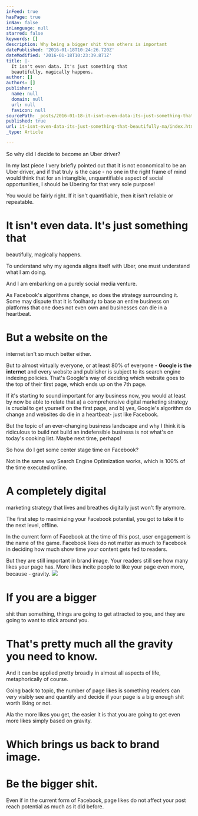 ```yaml
---
inFeed: true
hasPage: true
inNav: false
inLanguage: null
starred: false
keywords: []
description: Why being a bigger shit than others is important
datePublished: '2016-01-18T10:24:26.720Z'
dateModified: '2016-01-18T10:23:39.871Z'
title: |-
  It isn't even data. It's just something that
  beautifully, magically happens.
author: []
authors: []
publisher:
  name: null
  domain: null
  url: null
  favicon: null
sourcePath: _posts/2016-01-18-it-isnt-even-data-its-just-something-that-beautifully-ma.md
published: true
url: it-isnt-even-data-its-just-something-that-beautifully-ma/index.html
_type: Article

---
```

So why did I decide
to become an Uber driver?

In my last piece I
very briefly pointed out that it is not economical to be an Uber driver, and if
that truly is the case - no one in the right frame of mind would think that for
an intangible, unquantifiable aspect of social opportunities, I should be Ubering
for that very sole purpose!

You would be fairly
right. If it isn't quantifiable, then it isn't reliable or repeatable. 

# It isn't even data. It's just something that
beautifully, magically happens.

To understand why my
agenda aligns itself with Uber, one must understand what I am doing.

And I am embarking
on a purely social media venture.

As Facebook's
algorithms change, so does the strategy surrounding it. Some may dispute that
it is foolhardy to base an entire business on platforms that one does not even
own and businesses can die in a heartbeat.

# But a website on the
internet isn't so much better either.

But to almost
virtually everyone, or at least 80% of everyone - **Google is the internet** and
every website and publisher is subject to its search engine indexing policies.
That's Google's way of deciding which website goes to the top of their first
page, which ends up on the 7th page.

If it's starting to
sound important for any business now, you would at least by now be able to
relate that a) a comprehensive digital marketing strategy is crucial to get
yourself on the first page, and b) yes, Google's algorithm do change and
websites do die in a heartbeat- just like Facebook.

But the topic of an
ever-changing business landscape and why I think it is ridiculous to build not
build an indefensible business is not what's on today's cooking list. Maybe
next time, perhaps!

So how do I get some
center stage time on Facebook?

Not in the same way
Search Engine Optimization works, which is 100% of the time executed online.

# A completely digital
marketing strategy that lives and breathes digitally just won't fly
anymore.

The first step to
maximizing your Facebook potential, you got to take it to the next level,
offline.

In the current form
of Facebook at the time of this post, user engagement is the name of the game.
Facebook likes do not matter as much to Facebook in deciding how much show time
your content gets fed to readers. 

But they are still
important in brand image. Your readers still see how many likes your page has.
More likes incite people to like your page even more, because - gravity.
![](https://the-grid-user-content.s3-us-west-2.amazonaws.com/4fed592e-9114-47e6-a3b4-477244e8a47d.PNG)

# If you are a bigger
shit than something, things are going to get attracted to you, and they are
going to want to stick around you. 

# That's pretty much all the gravity you need to know.

And it
can be applied pretty broadly in almost all aspects of life, metaphorically of
course. 

Going back to topic,
the number of page likes is something readers can very visibly see and quantify
and decide if your page is a big enough shit worth liking or not.

Ala the more likes
you get, the easier it is that you are going to get even more likes simply
based on gravity.

# Which brings us back to brand image. 

# Be the bigger shit.

Even if in the current form of Facebook, page likes do not affect your post reach potential as much as it did before.